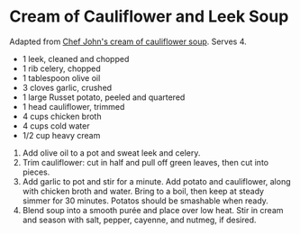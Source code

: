 # Cream of Cauliflower and Leek Soup

Adapted from [Chef John's cream of cauliflower soup](http://foodwishes.blogspot.com/2012/09/cream-of-cauliflower-come-for-soup-stay.html). Serves 4.

- 1 leek, cleaned and chopped
- 1 rib celery, chopped
- 1 tablespoon olive oil
- 3 cloves garlic, crushed
- 1 large Russet potato, peeled and quartered
- 1 head cauliflower, trimmed
- 4 cups chicken broth
- 4 cups cold water
- 1/2 cup heavy cream

1. Add olive oil to a pot and sweat leek and celery.
2. Trim cauliflower: cut in half and pull off green leaves, then cut into pieces.
3. Add garlic to pot and stir for a minute. Add potato and cauliflower, along with chicken broth and water. Bring to a boil, then keep at steady simmer for 30 minutes. Potatos should be smashable when ready.
4. Blend soup into a smooth purée and place over low heat. Stir in cream and season with salt, pepper, cayenne, and nutmeg, if desired.
